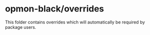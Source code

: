 # opmon-black/overrides

This folder contains overrides which will automatically be required by package users.
